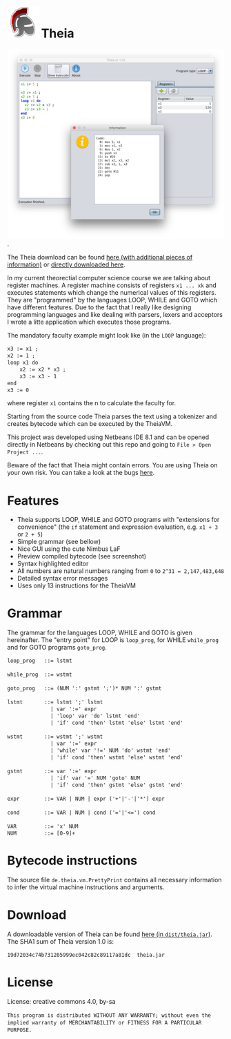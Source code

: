 # ![Theia program icon](/icon.png?raw=true "Theia program icon") Theia

[![Screenshot of the program](/screenshot_small.png?raw=true "Screenshot of the main application with faculty program and compiled bytecode view")](/screenshot.png?raw=true).

The Theia download can be found [here (with additional pieces of information)](#download) or [directly downloaded here](/dist/theia.jar?raw=true).

In my current theorectial computer science course we are talking about register machines. A register machine consists of registers `x1 ... xk` and executes statements which change the numerical values of this registers. They are "programmed" by the languages LOOP, WHILE and GOTO which have different features. Due to the fact that I really like designing programming languages and like dealing with parsers, lexers and acceptors I wrote a litte application which executes those programs. 

The mandatory faculty example might look like (in the `LOOP` language):

	x3 := x1 ;
	x2 := 1 ;
	loop x1 do
		x2 := x2 * x3 ;
		x3 := x3 - 1
	end
	x3 := 0

where register `x1` contains the n to calculate the faculty for.

Starting from the source code Theia parses the text using a tokenizer and creates bytecode which can be executed by the TheiaVM.

This project was developed using Netbeans IDE 8.1 and can be opened directly in Netbeans by checking out this repo and going to `File > Open Project ...`.

Beware of the fact that Theia might contain errors. You are using Theia on your own risk. You can take a look at the bugs [here](https://github.com/maxstrauch/theia/issues).

# Features

 - Theia supports LOOP, WHILE and GOTO programs with "extensions for convenience" (the `if` statement and expression evaluation, e.g. `x1 + 3` or `2 + 5`)
 - Simple grammar (see bellow)
 - Nice GUI using the cute Nimbus LaF
 - Preview compiled bytecode (see screenshot)
 - Syntax highlighted editor
 - All numbers are natural numbers ranging from `0` to `2^31 = 2,147,483,648`
 - Detailed syntax error messages
 - Uses only 13 instructions for the TheiaVM

# Grammar

The grammar for the languages LOOP, WHILE and GOTO is given hereinafter. The "entry point" for LOOP is `loop_prog`, for WHILE `while_prog` and for GOTO programs `goto_prog`.

	loop_prog   ::= lstmt

	while_prog  ::= wstmt

	goto_prog   ::= (NUM ':' gstmt ';')* NUM ':' gstmt

	lstmt       ::= lstmt ';' lstmt 
	              | var ':=' expr 
	              | 'loop' var 'do' lstmt 'end' 
	              | 'if' cond 'then' lstmt 'else' lstmt 'end'

	wstmt       ::= wstmt ';' wstmt 
	              | var ':=' expr 
	              | 'while' var '!=' NUM 'do' wstmt 'end' 
	              | 'if' cond 'then' wstmt 'else' wstmt 'end'

	gstmt       ::= var ':=' expr 
	              | 'if' var '=' NUM 'goto' NUM
	              | 'if' cond 'then' gstmt 'else' gstmt 'end'

	expr        ::= VAR | NUM | expr ('+'|'-'|'*') expr

	cond        ::= VAR | NUM | cond ('='|'<=') cond

	VAR         ::= 'x' NUM
	NUM         ::= [0-9]+

# Bytecode instructions

The source file `de.theia.vm.PrettyPrint` contains all necessary information to infer the virtual machine instructions and arguments. 

# Download

A downloadable version of Theia can be found [here (in `dist/theia.jar`)](/dist/theia.jar?raw=true). The SHA1 sum of Theia version 1.0 is:

	19d72034c74b731205999ec042c82c89117a81dc  theia.jar

# License

License: creative commons 4.0, by-sa

`This program is distributed WITHOUT ANY WARRANTY; without even the implied warranty of MERCHANTABILITY or FITNESS FOR A PARTICULAR PURPOSE.`
